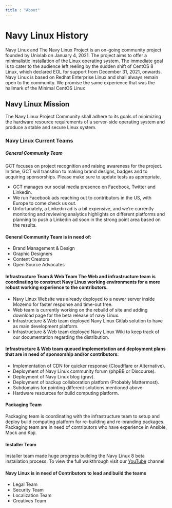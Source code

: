 ```yaml
---
title : "About"
---
```


# Navy Linux History

Navy Linux and  The Navy Linux Project is an on-going community project founded by Unixlab on January 4, 2021. The project aims to offer a minimalistic installation of the Linux operating system. The immediate goal is to cater to the audience left reeling by the sudden shift of CentOS 8 Linux, which declared EOL for support from December 31, 2021, onwards. Navy Linux is based on Redhat Enterprise Linux and shall always remain open to the community. We promise the same experience that was the hallmark of the Minimal CentOS Linux

## Navy Linux Mission

The Navy Linux Project Community shall adhere to its goals of minimizing the hardware resource requirements of a server-side operating system and produce a stable and secure Linux system.



### Navy Linux Current Teams

##### General Community Team

GCT focuses on project recognition and raising awareness for the project. In time, GCT will transition to making brand designs, badges and to acquiring sponsorships.
Please make sure to update tests as appropriate.

* GCT manages our social media presence on Facebook, Twitter and Linkedin.
* We run Facebook ads reaching out to contributors in the US, with Europe to come check us out.
* Unfortunately, a Linkedin ad is a bit expensive, and we’re currently monitoring and
                            reviewing analytics highlights on different platforms and planning to push a Linkedin
                            ad soon in the strong point area based on the results.
#### General Community Team is in need of:

* Brand Management & Design
* Graphic Designers
* Content Creators
* Open Source Advocates

#### Infrastructure Team & Web Team The Web and infrastructure team is coordinating to construct Navy Linux working environments for a more robust working experience to the contributors.

* Navy Linux Website was already deployed to a newer server inside Mozemo for faster response and time-out free.
* Web team is currently working on the rebuild of site and adding download page for the beta release of navy Linux.
* Infrastructure & Web team deployed Navy Linux Gitlab solution to have as main development platform.
* Infrastructure & Web team deployed Navy Linux Wiki to keep track of our documentation regarding the distribution.

#### Infrastructure & Web team queued implementation and deployment plans that are in need of sponsorship and/or contributors:

* Implementation of CDN for quicker response (Cloudflare or Alternative).
* Deployment of Navy Linux community forum (phpBB or Discourse).
* Deployment of Navy Linux blog (grav).
* Deployment of backup collaboration platform (Probably Mattermost).
* Subdomains for pointing different solutions mentioned above
* Hardware resources for build computing platform.
#### Packaging Team
Packaging team is coordinating with the infrastructure team to setup and deploy build computing platform for re-building and re-branding packages. Packaging team are in need of contributors who have experience in Ansible, Mock and Koji.
#### Installer Team
Installer team made huge progress building the Navy Linux 8 beta installation process. To view the full walkthrough visit our [YouTube](https://bit.ly/3pZ8Heq) channel

#### Navy Linux is in need of Contributors to lead and build the teams
* Legal Team
* Security Team
* Localization Team
* Creatives Team

